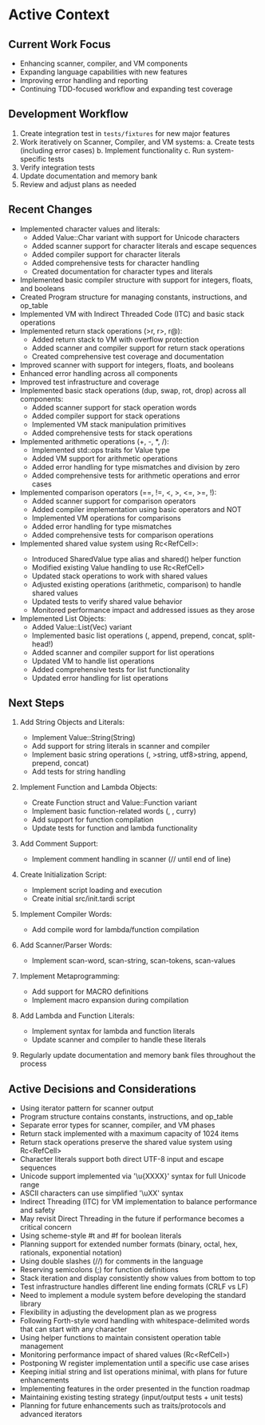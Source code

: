 # Active Context

## Current Work Focus
- Enhancing scanner, compiler, and VM components
- Expanding language capabilities with new features
- Improving error handling and reporting
- Continuing TDD-focused workflow and expanding test coverage

## Development Workflow
1. Create integration test in `tests/fixtures` for new major features
2. Work iteratively on Scanner, Compiler, and VM systems:
   a. Create tests (including error cases)
   b. Implement functionality
   c. Run system-specific tests
3. Verify integration tests
4. Update documentation and memory bank
5. Review and adjust plans as needed

## Recent Changes
- Implemented character values and literals:
  - Added Value::Char variant with support for Unicode characters
  - Added scanner support for character literals and escape sequences
  - Added compiler support for character literals
  - Added comprehensive tests for character handling
  - Created documentation for character types and literals
- Implemented basic compiler structure with support for integers, floats, and booleans
- Created Program structure for managing constants, instructions, and op_table
- Implemented VM with Indirect Threaded Code (ITC) and basic stack operations
- Implemented return stack operations (>r, r>, r@):
  - Added return stack to VM with overflow protection
  - Added scanner and compiler support for return stack operations
  - Created comprehensive test coverage and documentation
- Improved scanner with support for integers, floats, and booleans
- Enhanced error handling across all components
- Improved test infrastructure and coverage
- Implemented basic stack operations (dup, swap, rot, drop) across all components:
  - Added scanner support for stack operation words
  - Added compiler support for stack operations
  - Implemented VM stack manipulation primitives
  - Added comprehensive tests for stack operations
- Implemented arithmetic operations (+, -, *, /):
  - Implemented std::ops traits for Value type
  - Added VM support for arithmetic operations
  - Added error handling for type mismatches and division by zero
  - Added comprehensive tests for arithmetic operations and error cases
- Implemented comparison operators (==, !=, <, >, <=, >=, !):
  - Added scanner support for comparison operators
  - Added compiler implementation using basic operators and NOT
  - Implemented VM operations for comparisons
  - Added error handling for type mismatches
  - Added comprehensive tests for comparison operations
- Implemented shared value system using Rc<RefCell<Value>>:
  - Introduced SharedValue type alias and shared() helper function
  - Modified existing Value handling to use Rc<RefCell<Value>>
  - Updated stack operations to work with shared values
  - Adjusted existing operations (arithmetic, comparison) to handle shared values
  - Updated tests to verify shared value behavior
  - Monitored performance impact and addressed issues as they arose
- Implemented List Objects:
  - Added Value::List(Vec<SharedValue>) variant
  - Implemented basic list operations (<list>, append, prepend, concat, split-head!)
  - Added scanner and compiler support for list operations
  - Updated VM to handle list operations
  - Added comprehensive tests for list functionality
  - Updated error handling for list operations

## Next Steps
1. Add String Objects and Literals:
   - Implement Value::String(String)
   - Add support for string literals in scanner and compiler
   - Implement basic string operations (<string>, >string, utf8>string, append, prepend, concat)
   - Add tests for string handling

5. Implement Function and Lambda Objects:
   - Create Function struct and Value::Function variant
   - Implement basic function-related words (<function>, <lambda>, curry)
   - Add support for function compilation
   - Update tests for function and lambda functionality

6. Add Comment Support:
   - Implement comment handling in scanner (// until end of line)

7. Create Initialization Script:
   - Implement script loading and execution
   - Create initial src/init.tardi script

8. Implement Compiler Words:
   - Add compile word for lambda/function compilation

9. Add Scanner/Parser Words:
    - Implement scan-word, scan-string, scan-tokens, scan-values

10. Implement Metaprogramming:
    - Add support for MACRO definitions
    - Implement macro expansion during compilation

11. Add Lambda and Function Literals:
    - Implement syntax for lambda and function literals
    - Update scanner and compiler to handle these literals

12. Regularly update documentation and memory bank files throughout the process

## Active Decisions and Considerations
- Using iterator pattern for scanner output
- Program structure contains constants, instructions, and op_table
- Separate error types for scanner, compiler, and VM phases
- Return stack implemented with a maximum capacity of 1024 items
- Return stack operations preserve the shared value system using Rc<RefCell<Value>>
- Character literals support both direct UTF-8 input and escape sequences
- Unicode support implemented via '\u{XXXX}' syntax for full Unicode range
- ASCII characters can use simplified '\uXX' syntax
- Indirect Threading (ITC) for VM implementation to balance performance and safety
- May revisit Direct Threading in the future if performance becomes a critical concern
- Using scheme-style #t and #f for boolean literals
- Planning support for extended number formats (binary, octal, hex, rationals, exponential notation)
- Using double slashes (//) for comments in the language
- Reserving semicolons (;) for function definitions
- Stack iteration and display consistently show values from bottom to top
- Test infrastructure handles different line ending formats (CRLF vs LF)
- Need to implement a module system before developing the standard library
- Flexibility in adjusting the development plan as we progress
- Following Forth-style word handling with whitespace-delimited words that can start with any character
- Using helper functions to maintain consistent operation table management
- Monitoring performance impact of shared values (Rc<RefCell<Value>>)
- Postponing W register implementation until a specific use case arises
- Keeping initial string and list operations minimal, with plans for future enhancements
- Implementing features in the order presented in the function roadmap
- Maintaining existing testing strategy (input/output tests + unit tests)
- Planning for future enhancements such as traits/protocols and advanced iterators
